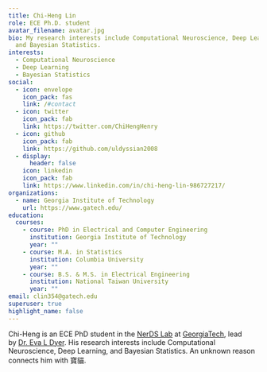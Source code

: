 ```yaml
---
title: Chi-Heng Lin
role: ECE Ph.D. student
avatar_filename: avatar.jpg
bio: My research interests include Computational Neuroscience, Deep Learning,
  and Bayesian Statistics.
interests:
  - Computational Neuroscience
  - Deep Learning
  - Bayesian Statistics
social:
  - icon: envelope
    icon_pack: fas
    link: /#contact
  - icon: twitter
    icon_pack: fab
    link: https://twitter.com/ChiHengHenry
  - icon: github
    icon_pack: fab
    link: https://github.com/uldyssian2008
  - display:
      header: false
    icon: linkedin
    icon_pack: fab
    link: https://www.linkedin.com/in/chi-heng-lin-986727217/
organizations:
  - name: Georgia Institute of Technology
    url: https://www.gatech.edu/
education:
  courses:
    - course: PhD in Electrical and Computer Engineering
      institution: Georgia Institute of Technology
      year: ""
    - course: M.A. in Statistics
      institution: Columbia University
      year: ""
    - course: B.S. & M.S. in Electrical Engineering
      institution: National Taiwan University
      year: ""
email: clin354@gatech.edu
superuser: true
highlight_name: false
---
```

Chi-Heng is an ECE PhD student in the [NerDS Lab](https://dyerlab.gatech.edu/) at [GeorgiaTech](https://www.ece.gatech.edu), lead by [Dr. Eva L Dyer](https://dyerlab.gatech.edu/people/pi-profile/). His research interests include Computational Neuroscience, Deep Learning, and Bayesian Statistics. An unknown reason connects him with 寶貓.